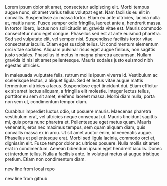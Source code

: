 Lorem ipsum dolor sit amet, consectetur adipiscing elit. Morbi tempus augue nunc, sit amet varius tellus volutpat eget. Nam facilisis eu elit in convallis. Suspendisse ac massa tortor. Etiam eu ante ultricies, lacinia nulla at, mattis nunc. Fusce semper odio fringilla, laoreet ante a, hendrerit massa. In tortor libero, luctus non sollicitudin et, gravida vitae est. Mauris commodo consectetur nunc eget congue. Phasellus sed est at ante euismod pharetra. Sed sed vulputate elit, vel semper nisi. Suspendisse facilisis tortor vitae consectetur iaculis. Etiam eget suscipit tellus. Ut condimentum elementum orci vitae sodales. Aliquam pulvinar risus eget augue finibus, non sagittis justo sodales. Phasellus id metus in magna pharetra accumsan. Nullam gravida id nisi sit amet pellentesque. Mauris sodales justo euismod nibh egestas ultricies.

In malesuada vulputate felis, rutrum mollis ipsum viverra id. Vestibulum ac scelerisque lectus, a aliquet ligula. Sed et lectus vitae augue mattis fermentum ultricies a lacus. Suspendisse eget tincidunt dui. Etiam efficitur ex sit amet lectus aliquam, a fringilla elit molestie. Integer lectus tellus, porttitor eu sem sit amet, eleifend laoreet massa. Morbi diam nulla, porta non sem ut, condimentum tempor diam.

Curabitur imperdiet luctus odio, ut posuere mauris. Maecenas pharetra vestibulum erat, vel ultricies neque consequat ut. Mauris tincidunt sagittis mi, quis porta nunc pharetra et. Pellentesque eget metus quam. Mauris venenatis, eros nec maximus tempus, sem quam aliquam diam, quis convallis massa ex in arcu. Ut sit amet auctor enim, id venenatis augue. Phasellus et pellentesque erat. Morbi sed ligula lacinia, commodo orci et, dignissim elit. Fusce tempor dolor ac ultrices posuere. Nulla mollis sit amet erat in condimentum. Aenean bibendum ipsum eget hendrerit iaculis. Donec et interdum tellus. Nulla a facilisis ante. In volutpat metus at augue tristique pretium. Etiam non condimentum diam.

new line from local repo

new line from github

